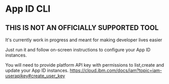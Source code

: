 # App ID CLI

## THIS IS NOT AN OFFICIALLY SUPPORTED TOOL
It's currently work in progress and meant for making developer lives easier

Just run it and follow on-screen instructions to configure your App ID instances.

You will need to provide platform API key with permissions to list,create and update your App ID instances.
https://cloud.ibm.com/docs/iam?topic=iam-userapikey#create_user_key
